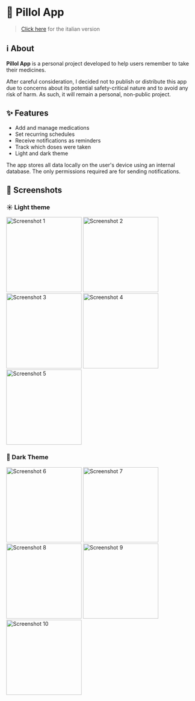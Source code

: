 # 💊 Pillol App

> [Click here](README.it.md) for the italian version

## ℹ️ About

**Pillol App** is a personal project developed to help users remember to take their medicines.  

After careful consideration, I decided not to publish or distribute this app due to concerns about its potential safety-critical nature and to avoid any risk of harm. As such, it will remain a personal, non-public project. 

## ✨ Features

- Add and manage medications
- Set recurring schedules
- Receive notifications as reminders
- Track which doses were taken
- Light and dark theme  

The app stores all data locally on the user's device using an internal database. The only permissions required are for sending notifications.

## 📱 Screenshots

### ☀️ Light theme

<div display="flex"> 
  <img src="https://github.com/simdlg/pillol-app-support/blob/main/imgs/screenshots/en/screenshot-1.png" alt="Screenshot 1" width="200px" />
  <img src="https://github.com/simdlg/pillol-app-support/blob/main/imgs/screenshots/en/screenshot-2.png" alt="Screenshot 2" width="200px" />
  <img src="https://github.com/simdlg/pillol-app-support/blob/main/imgs/screenshots/en/screenshot-3.png" alt="Screenshot 3" width="200px" />
  <img src="https://github.com/simdlg/pillol-app-support/blob/main/imgs/screenshots/en/screenshot-4.png" alt="Screenshot 4" width="200px" />
  <img src="https://github.com/simdlg/pillol-app-support/blob/main/imgs/screenshots/en/screenshot-5.png" alt="Screenshot 5" width="200px" />
</div>

### 🌙 Dark Theme

<div display="flex">
  <img src="https://github.com/simdlg/pillol-app-support/blob/main/imgs/screenshots/en/screenshot-6.png" alt="Screenshot 6" width="200px" />
  <img src="https://github.com/simdlg/pillol-app-support/blob/main/imgs/screenshots/en/screenshot-7.png" alt="Screenshot 7" width="200px" />
  <img src="https://github.com/simdlg/pillol-app-support/blob/main/imgs/screenshots/en/screenshot-8.png" alt="Screenshot 8" width="200px" />
  <img src="https://github.com/simdlg/pillol-app-support/blob/main/imgs/screenshots/en/screenshot-9.png" alt="Screenshot 9" width="200px" />
  <img src="https://github.com/simdlg/pillol-app-support/blob/main/imgs/screenshots/en/screenshot-10.png" alt="Screenshot 10" width="200px" />
</div>
